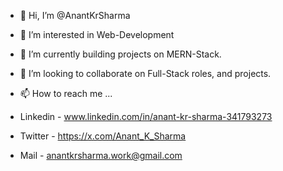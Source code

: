 - 👋 Hi, I’m @AnantKrSharma
- 👀 I’m interested in Web-Development
- 🌱 I’m currently building projects on MERN-Stack.
- 💞️ I’m looking to collaborate on Full-Stack roles, and projects.
- 📫 How to reach me ... 

 - Linkedin - www.linkedin.com/in/anant-kr-sharma-341793273
 - Twitter - https://x.com/Anant_K_Sharma
 - Mail - anantkrsharma.work@gmail.com
<!---
AnantKrSharma/AnantKrSharma is a ✨ special ✨ repository because its `README.md` (this file) appears on your GitHub profile.
You can click the Preview link to take a look at your changes.
--->
